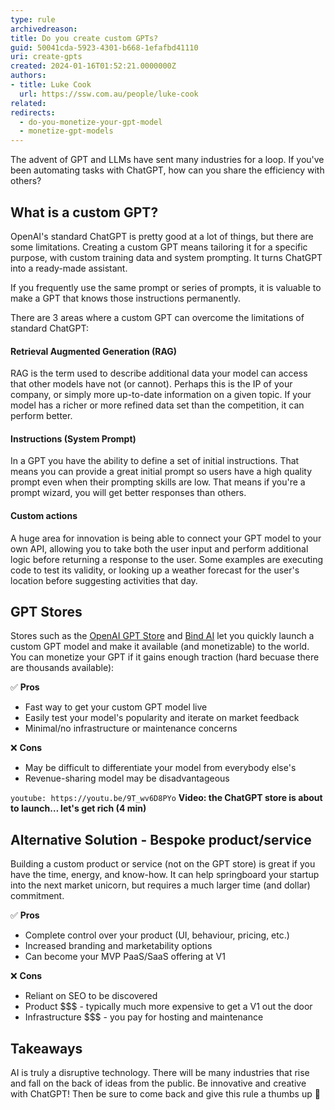 ```yaml
---
type: rule
archivedreason: 
title: Do you create custom GPTs?
guid: 50041cda-5923-4301-b668-1efafbd41110
uri: create-gpts
created: 2024-01-16T01:52:21.0000000Z
authors:
- title: Luke Cook
  url: https://ssw.com.au/people/luke-cook
related: 
redirects:
  - do-you-monetize-your-gpt-model
  - monetize-gpt-models
---
```


The advent of GPT and LLMs have sent many industries for a loop. If you've been automating tasks with ChatGPT, how can you share the efficiency with others?

<!--endintro-->

## What is a custom GPT?

OpenAI's standard ChatGPT is pretty good at a lot of things, but there are some limitations. Creating a custom GPT means tailoring it for a specific purpose, with custom training data and system prompting. It turns ChatGPT into a ready-made assistant.

If you frequently use the same prompt or series of prompts, it is valuable to make a GPT that knows those instructions permanently.

There are 3 areas where a custom GPT can overcome the limitations of standard ChatGPT:

#### Retrieval Augmented Generation (RAG)

RAG is the term used to describe additional data your model can access that other models have not (or cannot). Perhaps this is the IP of your company, or simply more up-to-date information on a given topic. If your model has a richer or more refined data set than the competition, it can perform better.

#### Instructions (System Prompt)

In a GPT you have the ability to define a set of initial instructions. That means you can provide a great initial prompt so users have a high quality prompt even when their prompting skills are low. That means if you're a prompt wizard, you will get better responses than others.


#### Custom actions

A huge area for innovation is being able to connect your GPT model to your own API, allowing you to take both the user input and perform additional logic before returning a response to the user. Some examples are executing code to test its validity, or looking up a weather forecast for the user's location before suggesting activities that day.

## GPT Stores

Stores such as the [OpenAI GPT Store](https://openai.com/blog/introducing-the-gpt-store) and [Bind AI](https://www.getbind.co/?ref=producthunt) let you quickly launch a custom GPT model and make it available (and monetizable) to the world. You can monetize your GPT if it gains enough traction (hard becuase there are thousands available):

✅ **Pros**

* Fast way to get your custom GPT model live
* Easily test your model's popularity and iterate on market feedback
* Minimal/no infrastructure or maintenance concerns

❌ **Cons**

* May be difficult to differentiate your model from everybody else's
* Revenue-sharing model may be disadvantageous

`youtube: https://youtu.be/9T_wv6D8PYo`
**Video: the ChatGPT store is about to launch… let's get rich (4 min)**

## Alternative Solution - Bespoke product/service

Building a custom product or service (not on the GPT store) is great if you have the time, energy, and know-how. It can help springboard your startup into the next market unicorn, but requires a much larger time (and dollar) commitment.

✅ **Pros**

* Complete control over your product (UI, behaviour, pricing, etc.)
* Increased branding and marketability options
* Can become your MVP PaaS/SaaS offering at V1

❌ **Cons**

* Reliant on SEO to be discovered
* Product $$$ - typically much more expensive to get a V1 out the door
* Infrastructure $$$ - you pay for hosting and maintenance

## Takeaways

AI is truly a disruptive technology. There will be many industries that rise and fall on the back of ideas from the public. Be innovative and creative with ChatGPT! Then be sure to come back and give this rule a thumbs up 🙂
